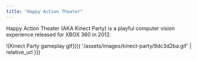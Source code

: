 ```yaml
---
title: "Happy Action Theater"
---
```


Happy Action Theater (AKA Kinect Party) is a playful computer vision experience released for XBOX 360 in 2012. 

![Kinect Party gameplay gif]({{ '/assets/images/kinect-party/9dc3d2ba.gif' | relative_url }})
